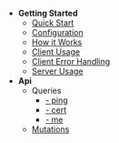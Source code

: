 * **Getting Started**
  * [Quick Start](/#quick-start)
  * [Configuration](/#configuration)
  * [How it Works](/#how-it-works)
  * [Client Usage](/#client-usage)
  * [Client Error Handling](/#client-error-handling)
  * [Server Usage](/#server-usage)
* **Api**
  * Queries
    * [- ping](queries/#ping)
    * [- cert](queries/#cert)
    * [- me](queries/#me)
  * [Mutations](mutations/#mutations)